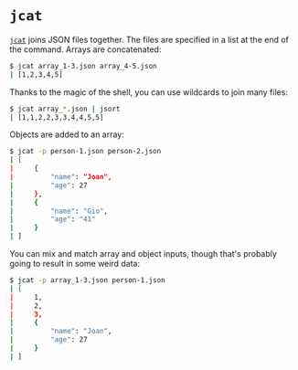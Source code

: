 # `jcat`

[`jcat`](../README.md#jcat) joins JSON files together. The files are specified in a list at the end of the command. Arrays are concatenated:

```sh
$ jcat array_1-3.json array_4-5.json
| [1,2,3,4,5]
```

Thanks to the magic of the shell, you can use wildcards to join many files:

```sh
$ jcat array_*.json | jsort
| [1,1,2,2,3,3,4,4,5,5]
```

Objects are added to an array:

```sh
$ jcat -p person-1.json person-2.json
| [
|     {
|         "name": "Joan",
|         "age": 27
|     },
|     {
|         "name": "Gio",
|         "age": "41"
|     }
| ]
```

You can mix and match array and object inputs, though that's probably going to result in some weird data:

```sh
$ jcat -p array_1-3.json person-1.json
| [
|     1,
|     2,
|     3,
|     {
|         "name": "Joan",
|         "age": 27
|     }
| ]
```


